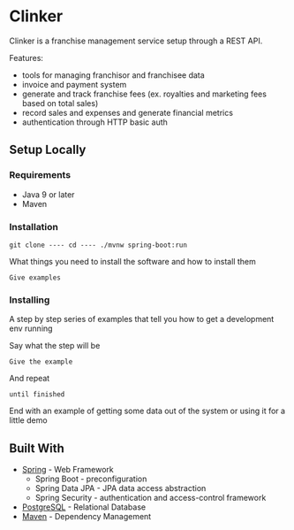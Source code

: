 # Clinker
Clinker is a franchise management service setup through a REST API. 

Features:
  - tools for managing franchisor and franchisee data 
  - invoice and payment system
  - generate and track franchise fees (ex. royalties and marketing fees based on total sales)
  - record sales and expenses and generate financial metrics
  - authentication through HTTP basic auth

## Setup Locally
### Requirements
- Java 9 or later
- Maven
### Installation
`
 git clone ----
 cd ----
 ./mvnw spring-boot:run
`

What things you need to install the software and how to install them

```
Give examples
```

### Installing

A step by step series of examples that tell you how to get a development env running

Say what the step will be

```
Give the example
```

And repeat

```
until finished
```

End with an example of getting some data out of the system or using it for a little demo

## Built With
* [Spring](https://spring.io//) - Web Framework 
    - Spring Boot - preconfiguration
    - Spring Data JPA - JPA data access abstraction 
    - Spring Security - authentication and access-control framework
* [PostgreSQL](https://www.postgresql.org/) - Relational Database
* [Maven](https://maven.apache.org/) - Dependency Management


